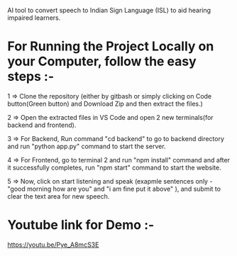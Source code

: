 AI tool to convert speech to Indian Sign Language (ISL) to aid hearing impaired learners.


# For Running the Project Locally on your Computer, follow the easy steps :-
1 => Clone the repository (either by gitbash or simply clicking on  Code button(Green button) and Download Zip and then extract the files.)

2 => Open the extracted files in VS Code and open 2 new terminals(for backend and frontend).

3 => For Backend, Run command "cd backend" to go to backend directory and run "python app.py" command to start the server.

4 => For Frontend, go to terminal 2 and run "npm install" command and after it successfully completes, run "npm start" command to start the website.

5 => Now, click on start listening and speak (exapmle sentences only - "good morning how are you" and "i am fine put it above" ), and submit to clear the text area for new speech.


# Youtube link for Demo :-
https://youtu.be/Pye_A8mcS3E
